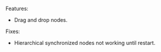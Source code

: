 Features:
* Drag and drop nodes.

Fixes:
* Hierarchical synchronized nodes not working until restart.
